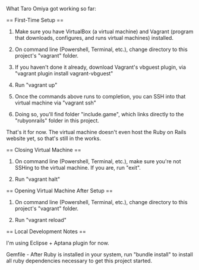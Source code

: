 What Taro Omiya got working so far:


== First-Time Setup ==

1) Make sure you have VirtualBox (a virtual machine) and Vagrant (program that downloads, configures, and runs virtual machines) installed.

2) On command line (Powershell, Terminal, etc.), change directory to this project's "vagrant" folder.

3) If you haven't done it already, download Vagrant's vbguest plugin, via "vagrant plugin install vagrant-vbguest"

4) Run "vagrant up"

5) Once the commands above runs to completion, you can SSH into that virtual machine via "vagrant ssh"

6) Doing so, you'll find folder "include.game", which links directly to the "rubyonrails" folder in this project.

That's it for now.  The virtual machine doesn't even host the Ruby on Rails website yet, so that's still in the works.

== Closing Virtual Machine ==

1) On command line (Powershell, Terminal, etc.), make sure you're not SSHing to the virtual machine.  If you are, run "exit".

2) Run "vagrant halt"

== Opening Virtual Machine After Setup ==

1) On command line (Powershell, Terminal, etc.), change directory to this project's "vagrant" folder.

2) Run "vagrant reload"


== Local Development Notes ==

I'm using Eclipse + Aptana plugin for now.

Gemfile - After Ruby is installed in your system, run "bundle install" to install all ruby dependencies necessary to get this project started.
